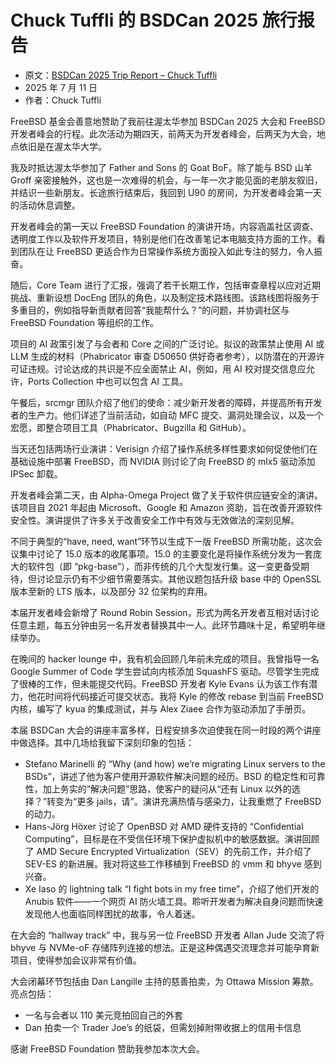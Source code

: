 # Chuck Tuffli 的 BSDCan 2025 旅行报告

- 原文：[BSDCan 2025 Trip Report – Chuck Tuffli](https://freebsdfoundation.org/blog/bsdcan-2025-trip-report-chuck-tuffli/)
- 2025 年 7 月 11 日
- 作者：Chuck Tuffli

FreeBSD 基金会善意地赞助了我前往渥太华参加 BSDCan 2025 大会和 FreeBSD 开发者峰会的行程。此次活动为期四天，前两天为开发者峰会，后两天为大会，地点依旧是在渥太华大学。

我及时抵达渥太华参加了 Father and Sons 的 Goat BoF。除了能与 BSD 山羊 Groff 亲密接触外，这也是一次难得的机会，与一年一次才能见面的老朋友叙旧，并结识一些新朋友。长途旅行结束后，我回到 U90 的房间，为开发者峰会第一天的活动休息调整。

开发者峰会的第一天以 FreeBSD Foundation 的演讲开场，内容涵盖社区调查、透明度工作以及软件开发项目，特别是他们在改善笔记本电脑支持方面的工作。看到团队在让 FreeBSD 更适合作为日常操作系统方面投入如此专注的努力，令人振奋。

随后，Core Team 进行了汇报，强调了若干长期工作，包括审查章程以应对近期挑战、重新设想 DocEng 团队的角色，以及制定技术路线图。该路线图将服务于多重目的，例如指导新贡献者回答“我能帮什么？”的问题，并协调社区与 FreeBSD Foundation 等组织的工作。

项目的 AI 政策引发了与会者和 Core 之间的广泛讨论。拟议的政策禁止使用 AI 或 LLM 生成的材料（Phabricator 审查 D50650 供好奇者参考），以防潜在的开源许可证违规。讨论达成的共识是不应全面禁止 AI，例如，用 AI 校对提交信息应允许，Ports Collection 中也可以包含 AI 工具。

午餐后，srcmgr 团队介绍了他们的使命：减少新开发者的障碍，并提高所有开发者的生产力。他们详述了当前活动，如自动 MFC 提交、漏洞处理会议，以及一个宏愿，即整合项目工具（Phabricator、Bugzilla 和 GitHub）。

当天还包括两场行业演讲：Verisign 介绍了操作系统多样性要求如何促使他们在基础设施中部署 FreeBSD，而 NVIDIA 则讨论了向 FreeBSD 的 mlx5 驱动添加 IPSec 卸载。

开发者峰会第二天，由 Alpha-Omega Project 做了关于软件供应链安全的演讲。该项目自 2021 年起由 Microsoft、Google 和 Amazon 资助，旨在改善开源软件安全性。演讲提供了许多关于改善安全工作中有效与无效做法的深刻见解。

不同于典型的“have, need, want”环节以生成下一版 FreeBSD 所需功能，这次会议集中讨论了 15.0 版本的收尾事项。15.0 的主要变化是将操作系统分发为一套庞大的软件包（即 “pkg-base”），而非传统的几个大型发行集。这一变更备受期待，但讨论显示仍有不少细节需要落实。其他议题包括升级 base 中的 OpenSSL 版本至新的 LTS 版本，以及部分 32 位架构的弃用。

本届开发者峰会新增了 Round Robin Session，形式为两名开发者互相对话讨论任意主题，每五分钟由另一名开发者替换其中一人。此环节趣味十足，希望明年继续举办。

在晚间的 hacker lounge 中，我有机会回顾几年前未完成的项目。我曾指导一名 Google Summer of Code 学生尝试向内核添加 SquashFS 驱动。尽管学生完成了很棒的工作，但未能提交代码。FreeBSD 开发者 Kyle Evans 认为该工作有潜力，他花时间将代码接近可提交状态。我将 Kyle 的修改 rebase 到当前 FreeBSD 内核，编写了 kyua 的集成测试，并与 Alex Ziaee 合作为驱动添加了手册页。

本届 BSDCan 大会的讲座丰富多样，日程安排多次迫使我在同一时段的两个讲座中做选择。其中几场给我留下深刻印象的包括：

* Stefano Marinelli 的 “Why (and how) we’re migrating Linux servers to the BSDs”，讲述了他为客户使用开源软件解决问题的经历。BSD 的稳定性和可靠性，加上务实的“解决问题”思路，使客户的疑问从“还有 Linux 以外的选择？”转变为“更多 jails，请”。演讲充满热情与感染力，让我重燃了 FreeBSD 的动力。
* Hans-Jörg Höxer 讨论了 OpenBSD 对 AMD 硬件支持的 “Confidential Computing”，目标是在不受信任环境下保护虚拟机中的敏感数据。演讲回顾了 AMD Secure Encrypted Virtualization（SEV）的先前工作，并介绍了 SEV-ES 的新进展。我对将这些工作移植到 FreeBSD 的 vmm 和 bhyve 感到兴奋。
* Xe Iaso 的 lightning talk “I fight bots in my free time”，介绍了他们开发的 Anubis 软件——一个网页 AI 防火墙工具。聆听开发者为解决自身问题而快速发现他人也面临同样困扰的故事，令人着迷。

在大会的 “hallway track” 中，我与另一位 FreeBSD 开发者 Allan Jude 交流了将 bhyve 与 NVMe-oF 存储阵列连接的想法。正是这种偶遇交流理念并可能孕育新项目，使得参加会议非常有价值。

大会闭幕环节包括由 Dan Langille 主持的慈善拍卖，为 Ottawa Mission 筹款。亮点包括：

* 一名与会者以 110 美元竞拍回自己的外套
* Dan 拍卖一个 Trader Joe’s 的纸袋，但需划掉附带收据上的信用卡信息

感谢 FreeBSD Foundation 赞助我参加本次大会。
